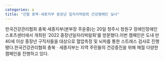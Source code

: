 ```yaml
---
categories: a
title: "건협 충북·세종지부 중장년 일자리박람회 건강캠페인 실시"
---
```

한국건강관리협회 충북·세종지부(본부장 주윤중)는 20일 청주시 청원구 장애인장애인스포츠센터에서 개최된 ‘2022 중장년일자리박람회’를 방문했다.이번 캠페인은 도내 만 40세 이상 중장년 구직자들을 대상으로 혈압측정 및 뇌파를 통한 스트레스 검사로 진행됐다.한국건강관리협회 충북ㆍ세종지부는 지역 주민들의 건강증진을 위해 매월 다양한 캠페인을 진행하고 있다.
